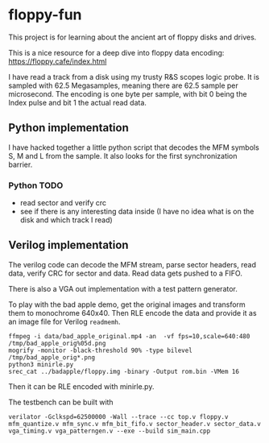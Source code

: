 # floppy-fun

This project is for learning about the ancient art of floppy disks and drives.

This is a nice resource for a deep dive into floppy data encoding: https://floppy.cafe/index.html

I have read a track from a disk using my trusty R&S scopes logic probe. It is sampled with 62.5 Megasamples, meaning there are 62.5 sample per microsecond.
The encoding is one byte per sample, with bit 0 being the Index pulse and bit 1 the actual read data.

## Python implementation

I have hacked together a little python script that decodes the MFM symbols S, M and L from the sample. It also looks for the first synchronization barrier.

### Python TODO

- read sector and verify crc
- see if there is any interesting data inside (I have no idea what is on the disk and which track I read)

## Verilog implementation

The verilog code can decode the MFM stream, parse sector headers, read data,
verify CRC for sector and data. Read data gets pushed to a FIFO.

There is also a VGA out implementation with a test pattern generator.

To play with the bad apple demo, get the original images and transform them
to monochrome 640x40. Then RLE encode the data and provide it as an image file
for Verilog `readmemh`.

```
ffmpeg -i data/bad_apple_original.mp4 -an  -vf fps=10,scale=640:480 /tmp/bad_apple_orig%05d.png
mogrify -monitor -black-threshold 90% -type bilevel /tmp/bad_apple_orig*.png
python3 minirle.py
srec_cat ../badapple/floppy.img -binary -Output rom.bin -VMem 16
```

Then it can be RLE encoded with minirle.py.

The testbench can be built with
```
verilator -Gclkspd=62500000 -Wall --trace --cc top.v floppy.v mfm_quantize.v mfm_sync.v mfm_bit_fifo.v sector_header.v sector_data.v vga_timing.v vga_patterngen.v --exe --build sim_main.cpp
```
